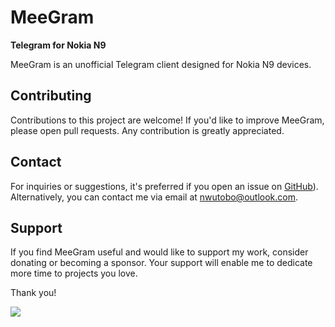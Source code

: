 # MeeGram
**Telegram for Nokia N9**

MeeGram is an unofficial Telegram client designed for Nokia N9 devices.

## Contributing
Contributions to this project are welcome! If you'd like to improve MeeGram, please open pull requests. Any contribution is greatly appreciated.

## Contact
For inquiries or suggestions, it's preferred if you open an issue on [GitHub](https://github.com/qtinsider/meegram2)). Alternatively, you can contact me via email at nwutobo@outlook.com.

## Support
If you find MeeGram useful and would like to support my work, consider donating or becoming a sponsor. Your support will enable me to dedicate more time to projects you love.

Thank you!

<a href="https://www.buymeacoffee.com/qtinsider"><img src="https://img.buymeacoffee.com/button-api/?text=Buy me a coffee&emoji=&slug=nwutobo&button_colour=FFDD00&font_colour=000000&font_family=Arial&outline_colour=000000&coffee_colour=ffffff"></a>
